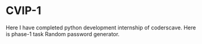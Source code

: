 # CVIP-1
Here I have completed python development internship of coderscave.
Here is phase-1 task Random password generator.
